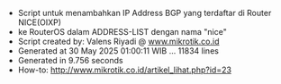 - Script untuk menambahkan IP Address BGP yang terdaftar di Router NICE(OIXP)
- ke RouterOS dalam ADDRESS-LIST dengan nama "nice"
- Script created by: Valens Riyadi @ www.mikrotik.co.id
- Generated at 30 May 2025 01:00:11 WIB ... 11834 lines
- Generated in 9.756 seconds
- How-to: http://www.mikrotik.co.id/artikel_lihat.php?id=23
